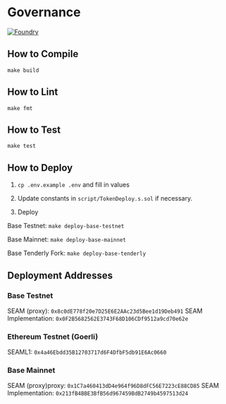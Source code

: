 # Governance

[![Foundry][foundry-badge]][foundry]

[foundry]: https://getfoundry.sh/
[foundry-badge]: https://img.shields.io/badge/Built%20with-Foundry-FFDB1C.svg

## How to Compile

`make build`

## How to Lint

`make fmt`

## How to Test

`make test`

## How to Deploy

1. `cp .env.example .env` and fill in values

2. Update constants in `script/TokenDeploy.s.sol` if necessary.

3. Deploy

Base Testnet: `make deploy-base-testnet`

Base Mainnet: `make deploy-base-mainnet`

Base Tenderly Fork: `make deploy-base-tenderly`

## Deployment Addresses

### Base Testnet
SEAM (proxy): `0x8c0dE778f20e7D25E6E2AAc23d5Bee1d19Deb491`
SEAM Implementation: `0x0F2B5682562E3743F68D106CDf9512a9cd70e62e`

### Ethereum Testnet (Goerli)
SEAML1: `0x4a46Ebdd35B12703717d6F4DfbF5db91E6Ac0660`

### Base Mainnet
SEAM (proxy)proxy: `0x1C7a460413dD4e964f96D8dFC56E7223cE88CD85`
SEAM Implementation: `0x213fB4BBE3BfB56d967459BdB2749b4597513d24`